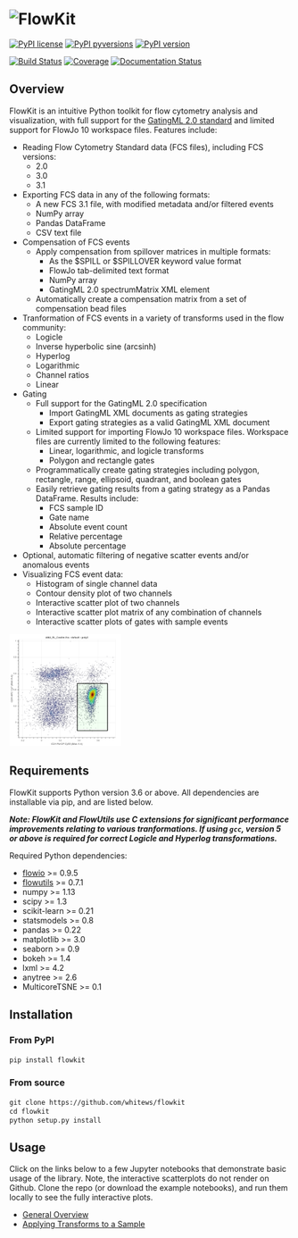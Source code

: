 # <img alt="FlowKit" src="flowkit/_resources/_static/flowkit.png" />

[![PyPI license](https://img.shields.io/pypi/l/flowkit.svg?colorB=dodgerblue)](https://pypi.python.org/pypi/flowkit/)
[![PyPI pyversions](https://img.shields.io/pypi/pyversions/flowkit.svg)](https://pypi.python.org/pypi/flowkit/)
[![PyPI version](https://img.shields.io/pypi/v/flowkit.svg?colorB=blue)](https://pypi.python.org/pypi/flowkit/)

[![Build Status](https://travis-ci.com/whitews/FlowKit.svg?branch=master)](https://travis-ci.com/whitews/FlowKit)
[![Coverage](https://codecov.io/gh/whitews/FlowKit/branch/develop/graph/badge.svg)](https://codecov.io/gh/whitews/flowkit)
[![Documentation Status](https://readthedocs.org/projects/flowkit/badge/?version=latest)](https://flowkit.readthedocs.io/en/latest/?badge=latest)


## Overview

FlowKit is an intuitive Python toolkit for flow cytometry analysis and visualization, with full support for the [GatingML 2.0 standard](http://flowcyt.sourceforge.net/gating/latest.pdf) and limited support for FlowJo 10 workspace files. Features include:

* Reading Flow Cytometry Standard data (FCS files), including FCS versions:
  * 2.0
  * 3.0
  * 3.1
* Exporting FCS data in any of the following formats:
  * A new FCS 3.1 file, with modified metadata and/or filtered events
  * NumPy array
  * Pandas DataFrame
  * CSV text file
* Compensation of FCS events
  * Apply compensation from spillover matrices in multiple formats:
    * As the $SPILL or $SPILLOVER keyword value format
    * FlowJo tab-delimited text format
    * NumPy array
    * GatingML 2.0 spectrumMatrix XML element
  * Automatically create a compensation matrix from a set of compensation bead files
* Tranformation of FCS events in a variety of transforms used in the flow community:
  * Logicle
  * Inverse hyperbolic sine (arcsinh)
  * Hyperlog
  * Logarithmic
  * Channel ratios
  * Linear
* Gating
  * Full support for the GatingML 2.0 specification
    * Import GatingML XML documents as gating strategies
    * Export gating strategies as a valid GatingML XML document
  * Limited support for importing FlowJo 10 workspace files. Workspace files are currently limited to the following features:
    * Linear, logarithmic, and logicle transforms
    * Polygon and rectangle gates
  * Programmatically create gating strategies including polygon, rectangle, range, ellipsoid, quadrant, and boolean gates
  * Easily retrieve gating results from a gating strategy as a Pandas DataFrame. Results include:
    * FCS sample ID
    * Gate name
    * Absolute event count
    * Relative percentage
    * Absolute percentage
* Optional, automatic filtering of negative scatter events and/or anomalous events
* Visualizing FCS event data:
  * Histogram of single channel data
  * Contour density plot of two channels
  * Interactive scatter plot of two channels
  * Interactive scatter plot matrix of any combination of channels
  * Interactive scatter plots of gates with sample events

<img alt="Screenshot of scatterplot" src="examples/fk_scatterplot.png" style="width:200px;" />

## Requirements

FlowKit supports Python version 3.6 or above. All dependencies are installable 
via pip, and are listed below.

***Note: FlowKit and FlowUtils use C extensions for significant performance 
improvements relating to various tranformations. If using `gcc`, version 5 or 
above is required for correct Logicle and Hyperlog transformations.***

Required Python dependencies:

* [flowio](https://github.com/whitews/flowio) >= 0.9.5
* [flowutils](https://github.com/whitews/flowutils) >= 0.7.1
* numpy >= 1.13
* scipy >= 1.3
* scikit-learn >= 0.21
* statsmodels >= 0.8
* pandas >= 0.22
* matplotlib >= 3.0
* seaborn >= 0.9
* bokeh >= 1.4
* lxml >= 4.2
* anytree >= 2.6
* MulticoreTSNE >= 0.1

## Installation

### From PyPI

`pip install flowkit`

### From source

```
git clone https://github.com/whitews/flowkit
cd flowkit
python setup.py install
```

## Usage

Click on the links below to a few Jupyter notebooks that demonstrate basic usage of the library. Note, the interactive scatterplots do not render on Github. Clone the repo (or download the example notebooks), and run them locally to see the fully interactive plots.

* [General Overview](https://github.com/whitews/FlowKit/blob/master/examples/flowkit-tutorial.ipynb)
* [Applying Transforms to a Sample](https://github.com/whitews/FlowKit/blob/master/examples/sample_transforms.ipynb)
